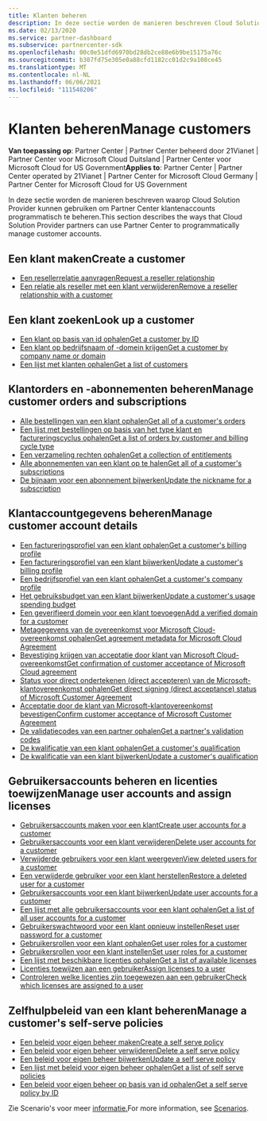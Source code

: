 ```yaml
---
title: Klanten beheren
description: In deze sectie worden de manieren beschreven Cloud Solution Provider partners de Partner Center kunnen gebruiken om klantaccounts programmatisch te beheren.
ms.date: 02/13/2020
ms.service: partner-dashboard
ms.subservice: partnercenter-sdk
ms.openlocfilehash: 00c0e51dfd6970bd28db2ce88e6b9be15175a76c
ms.sourcegitcommit: b307fd75e305e0a88cfd1182cc01d2c9a108ce45
ms.translationtype: MT
ms.contentlocale: nl-NL
ms.lasthandoff: 06/06/2021
ms.locfileid: "111548206"
---
```

# <a name="manage-customers"></a><span data-ttu-id="02ab7-103">Klanten beheren</span><span class="sxs-lookup"><span data-stu-id="02ab7-103">Manage customers</span></span>

<span data-ttu-id="02ab7-104">**Van toepassing op**: Partner Center | Partner Center beheerd door 21Vianet | Partner Center voor Microsoft Cloud Duitsland | Partner Center voor Microsoft Cloud for US Government</span><span class="sxs-lookup"><span data-stu-id="02ab7-104">**Applies to**: Partner Center | Partner Center operated by 21Vianet | Partner Center for Microsoft Cloud Germany | Partner Center for Microsoft Cloud for US Government</span></span>

<span data-ttu-id="02ab7-105">In deze sectie worden de manieren beschreven waarop Cloud Solution Provider kunnen gebruiken om Partner Center klantenaccounts programmatisch te beheren.</span><span class="sxs-lookup"><span data-stu-id="02ab7-105">This section describes the ways that Cloud Solution Provider partners can use Partner Center to programmatically manage customer accounts.</span></span>

## <a name="create-a-customer"></a><span data-ttu-id="02ab7-106">Een klant maken</span><span class="sxs-lookup"><span data-stu-id="02ab7-106">Create a customer</span></span>

- [<span data-ttu-id="02ab7-107">Een resellerrelatie aanvragen</span><span class="sxs-lookup"><span data-stu-id="02ab7-107">Request a reseller relationship</span></span>](request-reseller-relationship.md)
- [<span data-ttu-id="02ab7-108">Een relatie als reseller met een klant verwijderen</span><span class="sxs-lookup"><span data-stu-id="02ab7-108">Remove a reseller relationship with a customer</span></span>](remove-a-reseller-relationship-with-a-customer.md)

## <a name="look-up-a-customer"></a><span data-ttu-id="02ab7-109">Een klant zoeken</span><span class="sxs-lookup"><span data-stu-id="02ab7-109">Look up a customer</span></span>

- [<span data-ttu-id="02ab7-110">Een klant op basis van id ophalen</span><span class="sxs-lookup"><span data-stu-id="02ab7-110">Get a customer by ID</span></span>](get-a-customer-by-id.md)
- [<span data-ttu-id="02ab7-111">Een klant op bedrijfsnaam of -domein krijgen</span><span class="sxs-lookup"><span data-stu-id="02ab7-111">Get a customer by company name or domain</span></span>](get-a-customer-by-name.md)
- [<span data-ttu-id="02ab7-112">Een lijst met klanten ophalen</span><span class="sxs-lookup"><span data-stu-id="02ab7-112">Get a list of customers</span></span>](get-a-list-of-customers.md)

## <a name="manage-customer-orders-and-subscriptions"></a><span data-ttu-id="02ab7-113">Klantorders en -abonnementen beheren</span><span class="sxs-lookup"><span data-stu-id="02ab7-113">Manage customer orders and subscriptions</span></span>

- [<span data-ttu-id="02ab7-114">Alle bestellingen van een klant ophalen</span><span class="sxs-lookup"><span data-stu-id="02ab7-114">Get all of a customer's orders</span></span>](get-all-of-a-customer-s-orders.md)
- [<span data-ttu-id="02ab7-115">Een lijst met bestellingen op basis van het type klant en factureringscyclus ophalen</span><span class="sxs-lookup"><span data-stu-id="02ab7-115">Get a list of orders by customer and billing cycle type</span></span>](get-a-list-of-orders-by-customer-and-billing-cycle-type.md)
- [<span data-ttu-id="02ab7-116">Een verzameling rechten ophalen</span><span class="sxs-lookup"><span data-stu-id="02ab7-116">Get a collection of entitlements</span></span>](get-a-collection-of-entitlements.md)
- [<span data-ttu-id="02ab7-117">Alle abonnementen van een klant op te halen</span><span class="sxs-lookup"><span data-stu-id="02ab7-117">Get all of a customer's subscriptions</span></span>](get-all-of-a-customer-s-subscriptions.md)
- [<span data-ttu-id="02ab7-118">De bijnaam voor een abonnement bijwerken</span><span class="sxs-lookup"><span data-stu-id="02ab7-118">Update the nickname for a subscription</span></span>](update-the-nickname-for-a-subscription.md)

## <a name="manage-customer-account-details"></a><span data-ttu-id="02ab7-119">Klantaccountgegevens beheren</span><span class="sxs-lookup"><span data-stu-id="02ab7-119">Manage customer account details</span></span>

- [<span data-ttu-id="02ab7-120">Een factureringsprofiel van een klant ophalen</span><span class="sxs-lookup"><span data-stu-id="02ab7-120">Get a customer's billing profile</span></span>](get-all-of-a-customer-s-billing-profiles.md)
- [<span data-ttu-id="02ab7-121">Een factureringsprofiel van een klant bijwerken</span><span class="sxs-lookup"><span data-stu-id="02ab7-121">Update a customer's billing profile</span></span>](update-a-customer-s-billing-profile.md)
- [<span data-ttu-id="02ab7-122">Een bedrijfsprofiel van een klant ophalen</span><span class="sxs-lookup"><span data-stu-id="02ab7-122">Get a customer's company profile</span></span>](get-a-customer-s-company-profile.md)
- [<span data-ttu-id="02ab7-123">Het gebruiksbudget van een klant bijwerken</span><span class="sxs-lookup"><span data-stu-id="02ab7-123">Update a customer's usage spending budget</span></span>](update-a-customer-s-usage-spending-budget.md)
- [<span data-ttu-id="02ab7-124">Een geverifieerd domein voor een klant toevoegen</span><span class="sxs-lookup"><span data-stu-id="02ab7-124">Add a verified domain for a customer</span></span>](add-a-verified-domain-for-a-customer.md)
- [<span data-ttu-id="02ab7-125">Metagegevens van de overeenkomst voor Microsoft Cloud-overeenkomst ophalen</span><span class="sxs-lookup"><span data-stu-id="02ab7-125">Get agreement metadata for Microsoft Cloud Agreement</span></span>](get-agreement-metadata.md)
- [<span data-ttu-id="02ab7-126">Bevestiging krijgen van acceptatie door klant van Microsoft Cloud-overeenkomst</span><span class="sxs-lookup"><span data-stu-id="02ab7-126">Get confirmation of customer acceptance of Microsoft Cloud agreement</span></span>](get-confirmation-of-customer-consent.md)
- [<span data-ttu-id="02ab7-127">Status voor direct ondertekenen (direct accepteren) van de Microsoft-klantovereenkomst ophalen</span><span class="sxs-lookup"><span data-stu-id="02ab7-127">Get direct signing (direct acceptance) status of Microsoft Customer Agreement</span></span>](get-direct-sign-status-of-customer-agreement.md)
- [<span data-ttu-id="02ab7-128">Acceptatie door de klant van Microsoft-klantovereenkomst bevestigen</span><span class="sxs-lookup"><span data-stu-id="02ab7-128">Confirm customer acceptance of Microsoft Customer Agreement</span></span>](confirm-customer-consent-customer-agreement.md)
- [<span data-ttu-id="02ab7-129">De validatiecodes van een partner ophalen</span><span class="sxs-lookup"><span data-stu-id="02ab7-129">Get a partner's validation codes</span></span>](get-a-partner-s-validation-codes.md)
- [<span data-ttu-id="02ab7-130">De kwalificatie van een klant ophalen</span><span class="sxs-lookup"><span data-stu-id="02ab7-130">Get a customer's qualification</span></span>](./get-customer-qualification-synchronous.md)
- [<span data-ttu-id="02ab7-131">De kwalificatie van een klant bijwerken</span><span class="sxs-lookup"><span data-stu-id="02ab7-131">Update a customer's qualification</span></span>](./update-customer-qualification-synchronous.md)

## <a name="manage-user-accounts-and-assign-licenses"></a><span data-ttu-id="02ab7-132">Gebruikersaccounts beheren en licenties toewijzen</span><span class="sxs-lookup"><span data-stu-id="02ab7-132">Manage user accounts and assign licenses</span></span>

- [<span data-ttu-id="02ab7-133">Gebruikersaccounts maken voor een klant</span><span class="sxs-lookup"><span data-stu-id="02ab7-133">Create user accounts for a customer</span></span>](create-user-accounts-for-a-customer.md)
- [<span data-ttu-id="02ab7-134">Gebruikersaccounts voor een klant verwijderen</span><span class="sxs-lookup"><span data-stu-id="02ab7-134">Delete user accounts for a customer</span></span>](delete-user-accounts-for-a-customer.md)
- [<span data-ttu-id="02ab7-135">Verwijderde gebruikers voor een klant weergeven</span><span class="sxs-lookup"><span data-stu-id="02ab7-135">View deleted users for a customer</span></span>](view-a-deleted-user.md)
- [<span data-ttu-id="02ab7-136">Een verwijderde gebruiker voor een klant herstellen</span><span class="sxs-lookup"><span data-stu-id="02ab7-136">Restore a deleted user for a customer</span></span>](restore-a-user-for-a-customer.md)
- [<span data-ttu-id="02ab7-137">Gebruikersaccounts voor een klant bijwerken</span><span class="sxs-lookup"><span data-stu-id="02ab7-137">Update user accounts for a customer</span></span>](update-user-accounts-for-a-customer.md)
- [<span data-ttu-id="02ab7-138">Een lijst met alle gebruikersaccounts voor een klant ophalen</span><span class="sxs-lookup"><span data-stu-id="02ab7-138">Get a list of all user accounts for a customer</span></span>](get-a-list-of-all-user-accounts-for-a-customer.md)
- [<span data-ttu-id="02ab7-139">Gebruikerswachtwoord voor een klant opnieuw instellen</span><span class="sxs-lookup"><span data-stu-id="02ab7-139">Reset user password for a customer</span></span>](reset-user-password-for-a-customer.md)
- [<span data-ttu-id="02ab7-140">Gebruikersrollen voor een klant ophalen</span><span class="sxs-lookup"><span data-stu-id="02ab7-140">Get user roles for a customer</span></span>](get-user-roles-for-a-customer.md)
- [<span data-ttu-id="02ab7-141">Gebruikersrollen voor een klant instellen</span><span class="sxs-lookup"><span data-stu-id="02ab7-141">Set user roles for a customer</span></span>](set-user-roles-for-a-customer.md)
- [<span data-ttu-id="02ab7-142">Een lijst met beschikbare licenties ophalen</span><span class="sxs-lookup"><span data-stu-id="02ab7-142">Get a list of available licenses</span></span>](get-a-list-of-available-licenses.md)
- [<span data-ttu-id="02ab7-143">Licenties toewijzen aan een gebruiker</span><span class="sxs-lookup"><span data-stu-id="02ab7-143">Assign licenses to a user</span></span>](assign-licenses-to-a-user.md)
- [<span data-ttu-id="02ab7-144">Controleren welke licenties zijn toegewezen aan een gebruiker</span><span class="sxs-lookup"><span data-stu-id="02ab7-144">Check which licenses are assigned to a user</span></span>](check-which-licenses-are-assigned-to-a-user.md)

## <a name="manage-a-customers-self-serve-policies"></a><span data-ttu-id="02ab7-145">Zelfhulpbeleid van een klant beheren</span><span class="sxs-lookup"><span data-stu-id="02ab7-145">Manage a customer's self-serve policies</span></span>

- [<span data-ttu-id="02ab7-146">Een beleid voor eigen beheer maken</span><span class="sxs-lookup"><span data-stu-id="02ab7-146">Create a self serve policy</span></span>](create-a-self-serve-policy.md)
- [<span data-ttu-id="02ab7-147">Een beleid voor eigen beheer verwijderen</span><span class="sxs-lookup"><span data-stu-id="02ab7-147">Delete a self serve policy</span></span>](delete-a-self-serve-policy.md)
- [<span data-ttu-id="02ab7-148">Een beleid voor eigen beheer bijwerken</span><span class="sxs-lookup"><span data-stu-id="02ab7-148">Update a self serve policy</span></span>](update-a-self-serve-policy.md)
- [<span data-ttu-id="02ab7-149">Een lijst met beleid voor eigen beheer ophalen</span><span class="sxs-lookup"><span data-stu-id="02ab7-149">Get a list of self serve policies</span></span>](get-a-list-of-self-serve-policies.md)
- [<span data-ttu-id="02ab7-150">Een beleid voor eigen beheer op basis van id ophalen</span><span class="sxs-lookup"><span data-stu-id="02ab7-150">Get a self serve policy by ID</span></span>](get-a-self-serve-policy-by-id.md)

<span data-ttu-id="02ab7-151">Zie Scenario's voor meer [informatie.](scenarios.md)</span><span class="sxs-lookup"><span data-stu-id="02ab7-151">For more information, see [Scenarios](scenarios.md).</span></span>